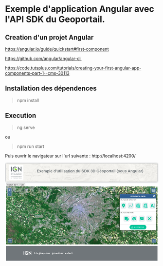 # Exemple d'application Angular avec l'API SDK du Geoportail.

## Creation d'un projet Angular

https://angular.io/guide/quickstart#first-component

https://github.com/angular/angular-cli

https://code.tutsplus.com/tutorials/creating-your-first-angular-app-components-part-1--cms-30113

## Installation des dépendences

> npm install

## Execution

> ng serve

ou

> npm run start

Puis ouvrir le navigateur sur l'url suivante : http://localhost:4200/

![Exemple Image](exemple.png)
